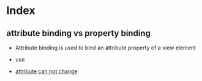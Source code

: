 # Index


## attribute binding vs property binding
- Attribute binding is used to bind an attribute property of a view element
- use 



- [attribute can not change](https://stackoverflow.com/questions/39112904/property-binding-vs-attribute-interpolation)